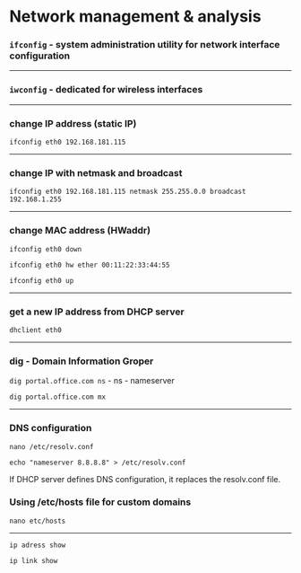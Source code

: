 # Network management & analysis

### `ifconfig` - system administration utility for network interface configuration

***

### `iwconfig` - dedicated for wireless interfaces 

***

### change IP address (static IP) 

`ifconfig eth0 192.168.181.115`  

***

### change IP with netmask and broadcast 

`ifconfig eth0 192.168.181.115 netmask 255.255.0.0 broadcast 192.168.1.255` 

***

### change MAC address (HWaddr) 

`ifconfig eth0 down` 

`ifconfig eth0 hw ether 00:11:22:33:44:55` 

`ifconfig eth0 up `

***

### get a new IP address from DHCP server 

`dhclient eth0 `

***

### dig - Domain Information Groper

`dig portal.office.com ns` - ns - nameserver

`dig portal.office.com mx` 

***

### DNS configuration 

`nano /etc/resolv.conf` 

`echo "nameserver 8.8.8.8" > /etc/resolv.conf` 

If DHCP server defines DNS configuration, it replaces the resolv.conf file. 

### Using /etc/hosts file for custom domains 

`nano etc/hosts` 

***

`ip adress show`

`ip link show`  
